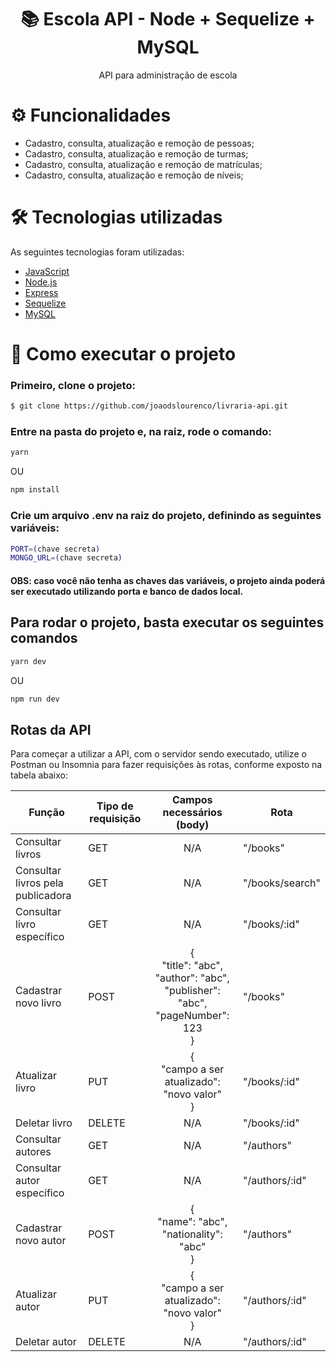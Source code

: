<h1 align="center">📚 Escola API - Node + Sequelize + MySQL</h1>

<p align="center">
API para administração de escola
</p>

# ⚙️ Funcionalidades

- Cadastro, consulta, atualização e remoção de pessoas;
- Cadastro, consulta, atualização e remoção de turmas;
- Cadastro, consulta, atualização e remoção de matrículas;
- Cadastro, consulta, atualização e remoção de níveis;

# 🛠️ Tecnologias utilizadas

As seguintes tecnologias foram utilizadas:

- [JavaScript](https://developer.mozilla.org/pt-BR/docs/Web/JavaScript)
- [Node.js](https://nodejs.org/en/)
- [Express](https://expressjs.com/pt-br/)
- [Sequelize](https://sequelize.org/)
- [MySQL](https://www.mysql.com/)

# 🚀 Como executar o projeto
### Primeiro, clone o projeto:
```bash
$ git clone https://github.com/joaodslourenco/livraria-api.git
```

### Entre na pasta do projeto e, na raiz, rode o comando:
```bash
yarn 
```
OU
```bash
npm install
```

### Crie um arquivo .env na raiz do projeto, definindo as seguintes variáveis:

```bash
PORT=(chave secreta)
MONGO_URL=(chave secreta)
```
#### OBS: caso você não tenha as chaves das variáveis, o projeto ainda poderá ser executado utilizando porta e banco de dados local.

## Para rodar o projeto, basta executar os seguintes comandos

```bash
yarn dev
```
OU
```bash
npm run dev
```

## Rotas da API

Para começar a utilizar a API, com o servidor sendo executado, utilize o Postman ou Insomnia para fazer requisições às rotas, conforme exposto na tabela abaixo:


| Função | Tipo de requisição | Campos necessários (body) | Rota |
|--------|--------------------|:-------------------------:|------|
| Consultar livros | GET | N/A | "/books"
| Consultar livros pela publicadora | GET |  N/A  | "/books/search" |
| Consultar livro específico | GET | N/A | "/books/:id" |
| Cadastrar novo livro | POST | {<br>"title": "abc", <br> "author": "abc", <br> "publisher": "abc", <br> "pageNumber": 123 <br>} | "/books" | 
| Atualizar livro | PUT | {<br> "campo a ser atualizado": "novo valor" <br>} | "/books/:id" |
| Deletar livro | DELETE | N/A  | "/books/:id" |
| Consultar autores | GET | N/A | "/authors"
| Consultar autor específico | GET | N/A | "/authors/:id" |
| Cadastrar novo autor | POST | {<br>"name": "abc", <br> "nationality": "abc" <br>} | "/authors" | 
| Atualizar autor | PUT | {<br> "campo a ser atualizado": "novo valor" <br>} | "/authors/:id" |
| Deletar autor | DELETE | N/A  | "/authors/:id" |
